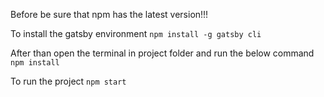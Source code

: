 Before be sure that npm has the latest version!!!

To install the gatsby environment
```npm install -g gatsby cli```

After than open the terminal in project folder and run the below command
```npm install```

To run the project
```npm start```